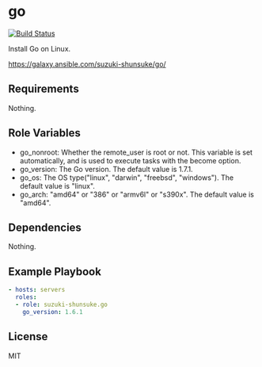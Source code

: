 go
=========

[![Build Status](https://travis-ci.org/suzuki-shunsuke/ansible-go.svg?branch=master)](https://travis-ci.org/suzuki-shunsuke/ansible-go)

Install Go on Linux.

https://galaxy.ansible.com/suzuki-shunsuke/go/

Requirements
------------

Nothing.

Role Variables
--------------

* go_nonroot: Whether the remote_user is root or not. This variable is set automatically, and is used to execute tasks with the become option.
* go_version: The Go version. The default value is 1.7.1.
* go_os: The OS type("linux", "darwin", "freebsd", "windows"). The default value is "linux".
* go_arch: "amd64" or "386" or "armv6l" or "s390x". The default value is "amd64".

Dependencies
------------

Nothing.

Example Playbook
----------------

```yaml
- hosts: servers
  roles:
  - role: suzuki-shunsuke.go
    go_version: 1.6.1
```

License
-------

MIT
